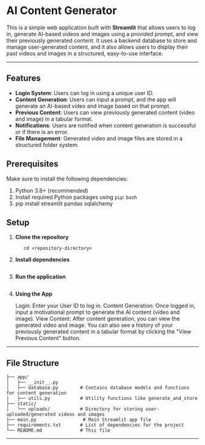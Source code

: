 
# AI Content Generator

This is a simple web application built with **Streamlit** that allows users to log in, generate AI-based videos and images using a provided prompt, and view their previously generated content. It uses a backend database to store and manage user-generated content, and it also allows users to display their past videos and images in a structured, easy-to-use interface.

------------------------------------------------------------------------------------------------------------------------------------------------

## Features

- **Login System**: Users can log in using a unique user ID.
- **Content Generation**: Users can input a prompt, and the app will generate an AI-based video and image based on that prompt.
- **Previous Content**: Users can view previously generated content (video and image) in a tabular format.
- **Notifications**: Users are notified when content generation is successful or if there is an error.
- **File Management**: Generated video and image files are stored in a structured folder system.

## Prerequisites

Make sure to install the following dependencies:

1. Python 3.8+ (recommended)
2. Install required Python packages using `pip`:
   ```bash```
3. pip install streamlit pandas sqlalchemy

## Setup 

1. **Clone the repository**

      ```git clone <repository-url>
         cd <repository-directory>
      ```

2. **Install dependencies**

     ``` pip install -r requirements.txt 

4. **Run the application**

      ``` python -m streamlit run app.py 

6. **Using the App**

      Login: Enter your User ID to log in.
      Content Generation: Once logged in, input a motivational prompt to generate the AI content (video and image).
      View Content: After content generation, you can view the generated video and image. You can also see a history of your previously generated           content in a tabular format by clicking the "View Previous Content" button.

-----------------------------------------------------------------------------------------------------------------------------------------------

## File Structure 

```AI-Content-Generator/
├── app/
│   ├── __init__.py
│   ├── database.py        # Contains database models and functions for content generation
│   ├── utils.py           # Utility functions like generate_and_store
├── static/
│   └── uploads/           # Directory for storing user-uploaded/generated videos and images
├── main.py                 # Main Streamlit app file
├── requirements.txt       # List of dependencies for the project
└── README.md              # This file
```
------------------------------------------------------------------------------------------------------------------------------------------------


    
